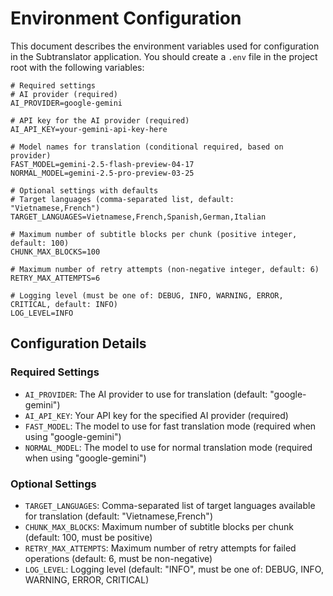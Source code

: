 # Environment Configuration

This document describes the environment variables used for configuration in the Subtranslator application. You should create a `.env` file in the project root with the following variables:

```
# Required settings
# AI provider (required)
AI_PROVIDER=google-gemini

# API key for the AI provider (required)
AI_API_KEY=your-gemini-api-key-here

# Model names for translation (conditional required, based on provider)
FAST_MODEL=gemini-2.5-flash-preview-04-17
NORMAL_MODEL=gemini-2.5-pro-preview-03-25

# Optional settings with defaults
# Target languages (comma-separated list, default: "Vietnamese,French")
TARGET_LANGUAGES=Vietnamese,French,Spanish,German,Italian

# Maximum number of subtitle blocks per chunk (positive integer, default: 100)
CHUNK_MAX_BLOCKS=100

# Maximum number of retry attempts (non-negative integer, default: 6)
RETRY_MAX_ATTEMPTS=6

# Logging level (must be one of: DEBUG, INFO, WARNING, ERROR, CRITICAL, default: INFO)
LOG_LEVEL=INFO
```

## Configuration Details

### Required Settings

- `AI_PROVIDER`: The AI provider to use for translation (default: "google-gemini")
- `AI_API_KEY`: Your API key for the specified AI provider (required)
- `FAST_MODEL`: The model to use for fast translation mode (required when using "google-gemini")
- `NORMAL_MODEL`: The model to use for normal translation mode (required when using "google-gemini")

### Optional Settings

- `TARGET_LANGUAGES`: Comma-separated list of target languages available for translation (default: "Vietnamese,French")
- `CHUNK_MAX_BLOCKS`: Maximum number of subtitle blocks per chunk (default: 100, must be positive)
- `RETRY_MAX_ATTEMPTS`: Maximum number of retry attempts for failed operations (default: 6, must be non-negative)
- `LOG_LEVEL`: Logging level (default: "INFO", must be one of: DEBUG, INFO, WARNING, ERROR, CRITICAL) 